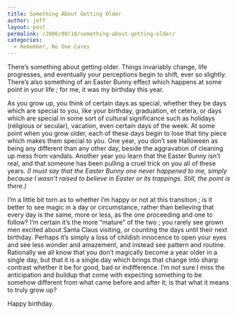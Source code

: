 ```yaml
---
title: Something About Getting Older
author: jeff
layout: post
permalink: /2006/08/10/something-about-getting-older/
categories:
  - Remember, No One Cares
---
```


There’s something about getting older. Things invariably change, life progresses, and eventually your perceptions begin to shift, ever so slightly. There’s also something of an Easter Bunny effect which happens at some point in your life ; for me, it was my birthday this year.



As you grow up, you think of certain days as special, whether they be days which are special to you, like your birthday, graduation, et cetera, or days which are special in some sort of cultural significance such as holidays (religious or secular), vacation, even certain days of the week. At some point when you grow older, each of these days begin to lose that tiny piece which makes them special to you. One year, you don’t see Halloween as being any different than any other day, beside the aggravation of cleaning up mess from vandals. Another year you learn that the Easter Bunny isn’t real, and that someone has been pulling a cruel trick on you all of these years. *(I must say that the Easter Bunny one never happened to me, simply because I wasn’t raised to believe in Easter or its trappings. Still, the point is there.)*

I’m a little bit torn as to whether I’m happy or not at this transition ; is it better to see magic in a day or circumstance, rather than believing that every day is the same, more or less, as the one proceeding and one to follow? I’m certain it’s the more “mature” of the two ; you rarely see grown men excited about Santa Claus visiting, or counting the days until their next birthday. Perhaps it’s simply a loss of childish innocence to open your eyes and see less wonder and amazement, and instead see pattern and routine. Rationally we all know that you don’t magically become a year older in a single day, but that it is a single day which brings that change into sharp contrast whether it be for good, bad or indifference. I’m not sure I miss the anticipation and buildup that come with expecting something to be somehow different from what came before and after it; is that what it means to truly grow up?

Happy birthday.
